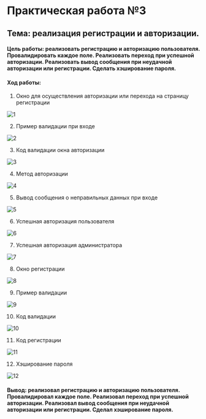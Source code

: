 # Практическая работа №3
## Тема: реализация регистрации и авторизации. 

#### Цель работы: реализовать регистрацию и авторизацию пользователя. Провалидировать каждое поле. Реализовать переход при успешной авторизации. Реализовать вывод сообщения при неудачной авторизации или регистрации. Сделать хэширование пароля.

#### Ход работы: 

1.	Окно для осуществления авторизации или перехода на страницу регистрации

![1](https://github.com/Ikriler/Flutter/blob/pr3/photochki/1.PNG "")

2.	Пример валидации при входе

![2](https://github.com/Ikriler/Flutter/blob/pr3/photochki/2.PNG "")

3.	Код валидации окна авторизации

![3](https://github.com/Ikriler/Flutter/blob/pr3/photochki/3.PNG "")

4.	Метод авторизации

![4](https://github.com/Ikriler/Flutter/blob/pr3/photochki/4.png "")

5.	Вывод сообщения о неправильных данных при входе

![5](https://github.com/Ikriler/Flutter/blob/pr3/photochki/5.png "")

6.	Успешная авторизация пользователя

![6](https://github.com/Ikriler/Flutter/blob/pr3/photochki/6.png "")

7.	Успешная авторизация администратора

![7](https://github.com/Ikriler/Flutter/blob/pr3/photochki/7.png "")

8.	Окно регистрации

![8](https://github.com/Ikriler/Flutter/blob/pr3/photochki/8.png "")

9.	Пример валидации

![9](https://github.com/Ikriler/Flutter/blob/pr3/photochki/9.png "")

10.	 Код валидации

![10](https://github.com/Ikriler/Flutter/blob/pr3/photochki/10.png "")

11.	 Код регистрации

![11](https://github.com/Ikriler/Flutter/blob/pr3/photochki/11.png "")

12.	 Хэширование пароля

![12](https://github.com/Ikriler/Flutter/blob/pr3/photochki/12.png "")

#### Вывод: реализовал регистрацию и авторизацию пользователя. Провалидировал каждое поле. Реализовал переход при успешной авторизации. Реализовал вывод сообщения при неудачной авторизации или регистрации. Сделал хэширование пароля.
